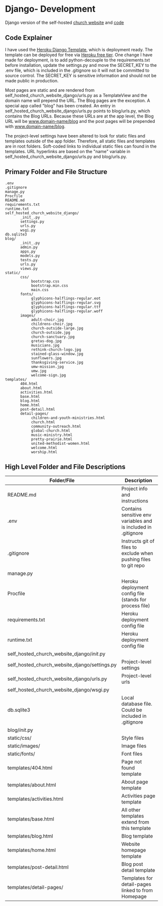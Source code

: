 # Django- Development

Django version of the self-hosted [church website](https://self-hosted-church-website.herokuapp.com) and [code](https://github.com/KatherineMichel/self-hosted-church-website-django)<br>

## Code Explainer

I have used the [Heroku Django Template](https://github.com/heroku/heroku-django-template), which is deployment ready. The template can be deployed for free via [Heroku free tier](https://www.heroku.com/pricing). One change I have made for deployment, is to add python-decouple to the requirements.txt before installation, update the settings.py and move the SECRET_KEY to the .env file, which is included in the .gitignore so it will not be committed to source control. The SECRET_KEY is sensitive information and should not be made public in production. 

Most pages are static and are rendered from self_hosted_church_website_django/urls.py as a TemplateView and the domain name will prepend the URL. The Blog pages are the exception. A special app called "blog" has been created. An entry in self_hosted_church_website_django/urls.py points to blog/urls.py, which contains the Blog URLs. Because these URLs are at the app level, the Blog URL will be www.domain-name/blog and the post pages will be prepended with www.domain-name/blog. 

The project-level settings have been altered to look for static files and templates outside of the app folder. Therefore, all static files and templates are in root folders. Soft-coded links to individual static files can found in the templates. URL hyperlinks are based on the "name" variable in self_hosted_church_website_django/urls.py and blog/urls.py.

## Primary Folder and File Structure

    .env
    .gitignore
    manage.py
    Procfile
    README.md
    requirements.txt
    runtime.txt
    self_hosted_church_website_django/
           _init_.py
           settings.py
           urls.py
           wsgi.py
    db.sqlite3
    blog/
           _init_.py
           admin.py
           apps.py
           models.py
           tests.py
           urls.py
           views.py
    static/    
           css/
                bootstrap.css
                bootstrap.min.css
                main.css
           fonts/   
                glyphicons-halflings-regular.eot
                glyphicons-halflings-regular.svg
                glyphicons-halflings-regular.ttf
                glyphicons-halflings-regular.woff
           images/
                adult-choir.jpg
                childrens-choir.jpg
                church-outside-large.jpg
                church-outside.jpg
                church-sanctuary.jpg
                gretas-dog.jpg
                musicians.jpg
                rethink-church-logo.jpg
                stained-glass-window.jpg
                sunflowers.jpg
                thanksgiving-service.jpg
                umw-mission.jpg
                umw.jpg
                welcome-sign.jpg
    templates/
           404.html
           about.html
           activities.html
           base.html
           blog.html
           home.html             
           post-detail.html             
           detail-pages/
                children-and-youth-ministries.html
                church.html
                community-outreach.html
                global-church.html
                music-ministry.html
                pretty-prairie.html
                united-methodist-women.html
                welcome.html
                worship.html
           
## High Level Folder and File Descriptions

| Folder/File                                     | Description                                                           |
| ----------------------------------------------- | --------------------------------------------------------------------- |
| README.md                                       | Project info and instructions                                         |
| .env                                            | Contains sensitive env variables and is included in .gitignore        |
| .gitignore                                      | Instructs git of files to exclude when pushing files to git repo      |
| manage.py                                       |                                                                       |
| Procfile                                        | Heroku deployment config file (stands for process file)               |
| requirements.txt                                | Heroku deployment config file                                         |
| runtime.txt                                     | Heroku deployment config file                                         |
| self_hosted_church_website_django/_init_.py     |                                                                       |
| self_hosted_church_website_django/settings.py   | Project-level settings                                                |
| self_hosted_church_website_django/urls.py       | Project-level urls                                                    |
| self_hosted_church_website_django/wsgi.py       |                                                                       |
| db.sqlite3                                      | Local database file. Could be included in .gitignore                  |
| blog/_init_.py                                  |                                                                       | | blog/admin.py                                   |                                                                       | | blog/apps.py                                    |                                                                       | | blog/models.py                                  | App-level models                                                      | | blog/tests.py                                   |                                                                       |  | blog/urls.py                                    | App-level urls                                                        | | blog/views.py                                   | App-level views                                                       |
| static/css/                                     | Style files                                                           |
| static/images/                                  | Image files                                                           |
| static/fonts/                                   | Font files                                                            |
| templates/404.html                              | Page not found template                                               |
| templates/about.html                            | About page template                                                   |
| templates/activities.html                       | Activities page template                                              |
| templates/base.html                             | All other templates extend from this template                         |
| templates/blog.html                             | Blog template                                                         |
| templates/home.html                             | Website homepage template                                             |
| templates/post-detail.html                      | Blog post detail template                                             |
| templates/detail-pages/                         | Templates for detail-pages linked to from Homepage                    |
